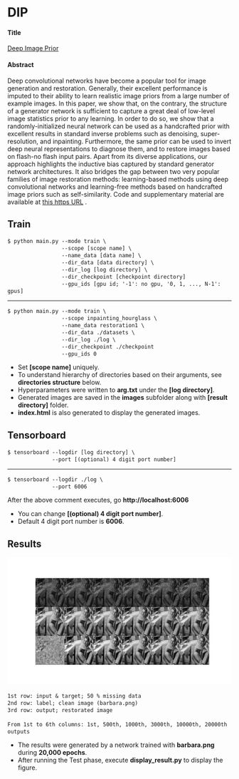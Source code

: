 # DIP

#### Title
[Deep Image Prior](https://arxiv.org/abs/1505.04597)

#### Abstract
Deep convolutional networks have become a popular tool for image generation and restoration. Generally, their excellent performance is imputed to their ability to learn realistic image priors from a large number of example images. In this paper, we show that, on the contrary, the structure of a generator network is sufficient to capture a great deal of low-level image statistics prior to any learning. In order to do so, we show that a randomly-initialized neural network can be used as a handcrafted prior with excellent results in standard inverse problems such as denoising, super-resolution, and inpainting. Furthermore, the same prior can be used to invert deep neural representations to diagnose them, and to restore images based on flash-no flash input pairs.
Apart from its diverse applications, our approach highlights the inductive bias captured by standard generator network architectures. It also bridges the gap between two very popular families of image restoration methods: learning-based methods using deep convolutional networks and learning-free methods based on handcrafted image priors such as self-similarity. Code and supplementary material are available at [this https URL](https://dmitryulyanov.github.io/deep_image_prior) .

## Train
    $ python main.py --mode train \
                     --scope [scope name] \
                     --name_data [data name] \
                     --dir_data [data directory] \
                     --dir_log [log directory] \
                     --dir_checkpoint [checkpoint directory]
                     --gpu_ids [gpu id; '-1': no gpu, '0, 1, ..., N-1': gpus]
---
    $ python main.py --mode train \
                     --scope inpainting_hourglass \
                     --name_data restoration1 \
                     --dir_data ./datasets \
                     --dir_log ./log \
                     --dir_checkpoint ./checkpoint
                     --gpu_ids 0

* Set **[scope name]** uniquely.
* To understand hierarchy of directories based on their arguments, see **directories structure** below. 
* Hyperparameters were written to **arg.txt** under the **[log directory]**.
* Generated images are saved in the **images** subfolder along with **[result directory]** folder.
* **index.html** is also generated to display the generated images.  

## Tensorboard
    $ tensorboard --logdir [log directory] \
                  --port [(optional) 4 digit port number]
---
    $ tensorboard --logdir ./log \
                  --port 6006
                  
After the above comment executes, go **http://localhost:6006**

* You can change **[(optional) 4 digit port number]**.
* Default 4 digit port number is **6006**.


## Results
![alt text](./img/results.png "Segmentation Images by unet")

    1st row: input & target; 50 % missing data
    2nd row: label; clean image (barbara.png)
    3rd row: output; restorated image
    
    From 1st to 6th columns: 1st, 500th, 1000th, 3000th, 10000th, 20000th outputs

* The results were generated by a network trained with **barbara.png** during **20,000 epochs**.
* After running the Test phase, execute **display_result.py** to display the figure.
